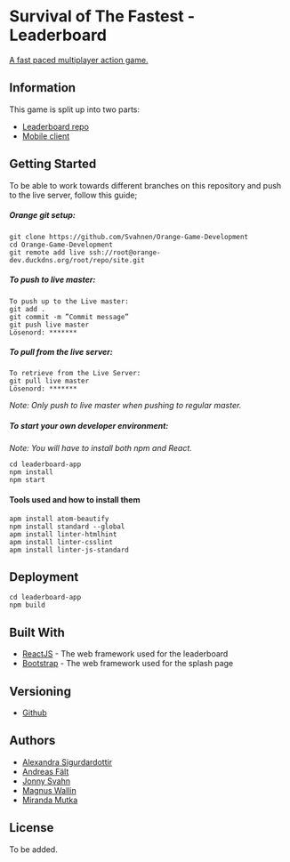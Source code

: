 # Survival of The Fastest - Leaderboard

[A fast paced multiplayer action game.](http://orange-dev.duckdns.org)

## Information
This game is split up into two parts:
* [Leaderboard repo](https://github.com/Svahnen/Orange-Game-Development)
* [Mobile client](https://github.com/Svahnen/Orange-Game-Development-App)

## Getting Started

To be able to work towards different branches on this repository and push to the live server, follow this guide;


##### Orange git setup:
```
git clone https://github.com/Svahnen/Orange-Game-Development
cd Orange-Game-Development
git remote add live ssh://root@orange-dev.duckdns.org/root/repo/site.git
```
##### To push to live master:
```
To push up to the Live master:
git add .
git commit -m ”Commit message”
git push live master
Lösenord: *******
```
##### To pull from the live server:
```
To retrieve from the Live Server:
git pull live master
Lösenord: *******
```

*Note: Only push to live master when pushing to regular master.*

##### To start your own developer environment:
*Note: You will have to install both npm and React.*

```
cd leaderboard-app
npm install
npm start
```

#### Tools used and how to install them

```
apm install atom-beautify
npm install standard --global
apm install linter-htmlhint
apm install linter-csslint
apm install linter-js-standard
```

## Deployment

```
cd leaderboard-app
npm build
```

## Built With

* [ReactJS](https://reactjs.org/) - The web framework used for the leaderboard
* [Bootstrap](https://getbootstrap.com/) - The web framework used for the splash page

## Versioning

* [Github](http://github.com)

## Authors

* [Alexandra Sigurdardottir](https://github.com/Alexosk)
* [Andreas Fält](https://github.com/falt)
* [Jonny Svahn](https://github.com/Svahnen)
* [Magnus Wallin](https://github.com/mangster80)
* [Miranda Mutka](https://github.com/mirandamutka)

## License

To be added.
